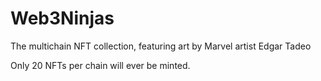 # Web3Ninjas

The multichain NFT collection, featuring art by Marvel artist Edgar Tadeo

Only 20 NFTs per chain will ever be minted.
